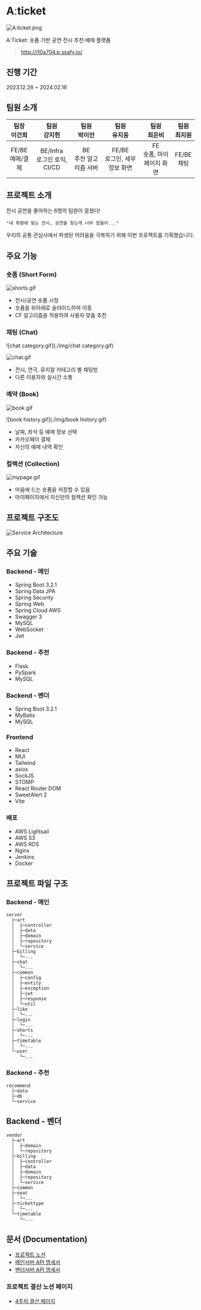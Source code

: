 # Aːticket
![Aːticket.png](./img/Articket.png)

A:Ticket: 숏폼 기반 공연·전시 추천·예매 플랫폼
> http://i10a704.p.ssafy.io/

## 진행 기간
2023.12.28 ~ 2024.02.16

## 팀원 소개

| 팀장<br>이건희 | 팀원<br>강지헌 | 팀원<br>박이언 | 팀원<br>유지웅 | 팀원<br>최은비 | 팀원<br>최지원 |
|:---:|:---:|:---:|:---:|:---:|:---:|
| FE/BE <br> 예매/결제 | BE/Infra <br> 로그인 로직, CI/CD | BE <br> 추천 알고리즘 서버 | FE/BE <br> 로그인, 세부 정보 화면 | FE <br> 숏폼, 마이페이지 화면 | FE/BE <br> 채팅 |

## 프로젝트 소개
전시 공연을 좋아하는 6명의 팀원이 뭉쳤다!

`"내 취향에 맞는 전시, 공연을 찾는게 너무 힘들어..."`

우리의 공통 관심사에서 파생된 어려움을 극복하기 위해 이번 프로젝트를 기획했습니다.

## 주요 기능
### 숏폼 (Short Form)
![shorts.gif](./img/shorts.gif)
- 전시/공연 숏폼 시청
- 숏품을 위아래로 슬라이드하여 이동
- CF 알고리즘을 적용하여 사용자 맞춤 추천

### 채팅 (Chat)
![chat category.gif](./img/chat category.gif)

![chat.gif](./img/chat.gif)
- 전시, 연극, 뮤지컬 카테고리 별 채팅방
- 다른 이용자와 실시간 소통

### 예약 (Book)
![book.gif](./img/book.gif)

![book history.gif](./img/book history.gif)
- 날짜, 좌석 등 예매 정보 선택
- 카카오페이 결제
- 자신의 예매 내역 확인

### 컬랙션 (Collection)
![mypage.gif](./img/mypage.gif)
- 마음에 드는 숏폼을 저장할 수 있음
- 마이페이지에서 자신만의 컬렉션 확인 가능

## 프로젝트 구조도
![Service Architecture](./img/architecture.png)

## 주요 기술
### Backend - 메인
- Spring Boot 3.2.1
- Spring Data JPA
- Spring Security
- Spring Web
- Spring Cloud AWS
- Swagger 3
- MySQL
- WebSocket
- Jwt

### Backend - 추천
- Flask
- PySpark
- MySQL

### Backend - 벤더
- Spring Boot 3.2.1
- MyBatis
- MySQL

### Frontend
- React
- MUI
- Tailwind
- axios
- SockJS
- STOMP
- React Router DOM
- SweetAlert 2
- Vite

### 배포
- AWS Lightsail
- AWS S3
- AWS RDS
- Nginx
- Jenkins
- Docker

## 프로젝트 파일 구조
### Backend - 메인
```
server
  ├─art
  │  ├─controller
  │  ├─data
  │  ├─domain
  │  ├─repository
  │  └─service
  ├─billing
  │  └─...
  ├─chat
  │  └─...
  ├─common
  │  ├─config
  │  ├─entity
  │  ├─exception
  │  ├─jwt
  │  ├─response
  │  └─util
  ├─like
  │  └─...
  ├─login
  │  └─...
  ├─shorts
  │  └─...
  ├─timetable
  │  └─...
  └─user
     └─...
```

### Backend - 추천
```
recommend
  ├─data
  ├─db
  └─service
```


## Backend - 벤더
```
vendor
  ├─art
  │  ├─domain
  │  └─repository
  ├─billing
  │  ├─controller
  │  ├─data
  │  ├─domain
  │  ├─repository
  │  └─service
  ├─common
  ├─seat
  │  └─...
  ├─tickettype
  │  └─...
  └─timetable
     └─...

```

## 문서 (Documentation)
- [프로젝트 노션](https://instinctive-talk-7a7.notion.site/Aticket-637a6f1875244119a8c89f14ed540b44?pvs=4)
- [메인서버 API 명세서](https://instinctive-talk-7a7.notion.site/API-0123398122db48e6ad3e735f07a752ea)
- [벤더서버 API 명세서](https://instinctive-talk-7a7.notion.site/API-91f9f1b051804354b61c55cf7f994712)
### 프로젝트 결산 노션 페이지
- [4주차 결산 페이지](https://instinctive-talk-7a7.notion.site/8a1c64ca57fd45ff837a4aef4ae53faf?pvs=4)


